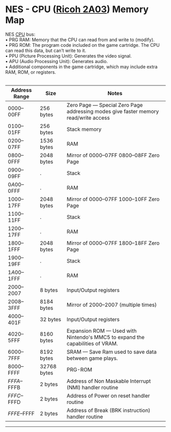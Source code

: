 # NES - CPU ([Ricoh 2A03](https://en.wikipedia.org/wiki/Ricoh_2A03)) Memory Map

NES [CPU](https://github.com/HudsonSchumaker/Nes-8bit/blob/main/Nes-Cpu-Registers.txt) bus:  
• PRG RAM: Memory that the CPU can read from and write to (modify). <br>
• PRG ROM: The program code included on the game cartridge. The CPU can read this data, but can’t write to it. <br>
• PPU (Picture Processing Unit): Generates the video signal. <br>
• APU (Audio Processing Unit): Generates audio. <br>
• Additional components in the game cartridge, which may include extra RAM, ROM, or registers. <br><br>


Address Range | Size           | Notes                                                                                |
--------------|----------------|--------------------------------------------------------------------------------------|
$0000–$00FF	  | 256 bytes      | Zero Page — Special Zero Page addressing modes give faster memory read/write access  |
$0100–$01FF	  | 256 bytes	     | Stack memory |
$0200–$07FF	  | 1536 bytes	   | RAM |
$0800–$0FFF	  | 2048 bytes	   | Mirror of $0000–$07FF	$0800–$08FF Zero Page |
$0900–$09FF   | .              | Stack |
$0A00–$0FFF   | .              | RAM   |
$1000–$17FF	  | 2048 bytes     | Mirror of $0000–$07FF	$1000–$10FF Zero Page |
$1100–$11FF   | .              | Stack |
$1200–$17FF   | .              | RAM   |
$1800–$1FFF	  | 2048 bytes     | Mirror of $0000–$07FF	$1800–$18FF Zero Page |
$1900–$19FF   | .              | Stack |
$1A00–$1FFF   | .              | RAM   |
$2000–$2007	  | 8 bytes	       | Input/Output registers |
$2008–$3FFF	  | 8184 bytes     | Mirror of $2000–$2007 (multiple times) |
$4000–$401F	  | 32 bytes	     | Input/Output registers                 |
$4020–$5FFF	  | 8160 bytes     | Expansion ROM — Used with Nintendo's MMC5 to expand the capabilities of VRAM. |
$6000–$7FFF  	| 8192 bytes     | SRAM — Save Ram used to save data between game plays. |
$8000–$FFFF	  | 32768 bytes    | PRG-ROM|
$FFFA–$FFFB	  | 2 bytes        | Address of Non Maskable Interrupt (NMI) handler routine |
$FFFC–$FFFD	  | 2 bytes        | Address of Power on reset handler routine |
$FFFE–$FFFF	  | 2 bytes	       | Address of Break (BRK instruction) handler routine |

------------------------------------------------------------------------------------------------------------------------------------------------
